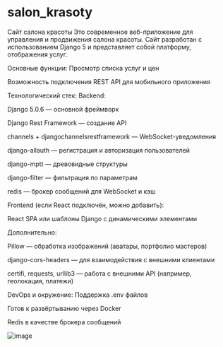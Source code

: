 # salon_krasoty

Сайт салона красоты
Это современное веб-приложение для управления и продвижения салона красоты. 
Сайт разработан с использованием Django 5 и представляет собой платформу, отображения услуг.

Основные функции:
Просмотр списка услуг и цен

Возможность подключения REST API для мобильного приложения 

Технологический стек:
Backend:

Django 5.0.6 — основной фреймворк

Django Rest Framework — создание API

channels + djangochannelsrestframework — WebSocket-уведомления

django-allauth — регистрация и авторизация пользователей

django-mptt — древовидные структуры

django-filter — фильтрация по параметрам

redis — брокер сообщений для WebSocket и кэш

Frontend (если React подключён, можно добавить):

React SPA или шаблоны Django с динамическими элементами

Дополнительно:

Pillow — обработка изображений (аватары, портфолио мастеров)

django-cors-headers — для взаимодействия с внешними клиентами

certifi, requests, urllib3 — работа с внешними API (например, геолокация, платежи)

DevOps и окружение:
Поддержка .env файлов

Готов к развёртыванию через Docker

Redis в качестве брокера сообщений



![image](https://github.com/user-attachments/assets/5563c701-af02-47cd-875a-f7261c86c9c5)
